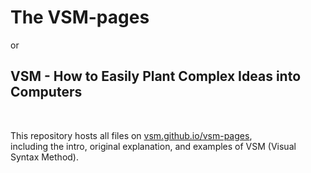 # The VSM-pages

or

## VSM - How to Easily Plant Complex Ideas into Computers

<br>

This repository hosts all files on [vsm.github.io/vsm-pages](https://vsm.github.io/vsm-pages),  
including the intro, original explanation, and examples of VSM (Visual Syntax Method).  

